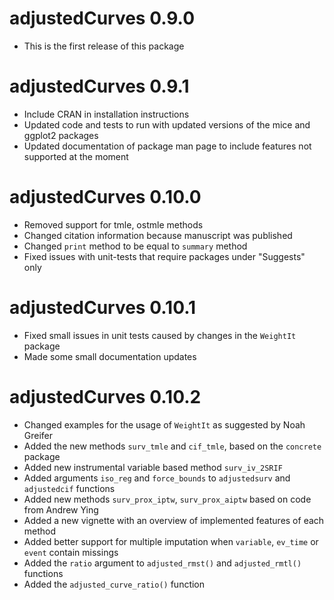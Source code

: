 # adjustedCurves 0.9.0

* This is the first release of this package

# adjustedCurves 0.9.1

* Include CRAN in installation instructions
* Updated code and tests to run with updated versions of the mice and ggplot2 packages
* Updated documentation of package man page to include features not supported at the moment

# adjustedCurves 0.10.0

* Removed support for tmle, ostmle methods
* Changed citation information because manuscript was published
* Changed `print` method to be equal to `summary` method
* Fixed issues with unit-tests that require packages under "Suggests" only

# adjustedCurves 0.10.1

* Fixed small issues in unit tests caused by changes in the `WeightIt` package
* Made some small documentation updates

# adjustedCurves 0.10.2

* Changed examples for the usage of `WeightIt` as suggested by Noah Greifer
* Added the new methods `surv_tmle` and `cif_tmle`, based on the `concrete` package
* Added new instrumental variable based method `surv_iv_2SRIF`
* Added arguments `iso_reg` and `force_bounds` to `adjustedsurv` and `adjustedcif` functions
* Added new methods `surv_prox_iptw`, `surv_prox_aiptw` based on code from Andrew Ying
* Added a new vignette with an overview of implemented features of each method
* Added better support for multiple imputation when `variable`, `ev_time` or `event` contain missings
* Added the `ratio` argument to `adjusted_rmst()` and `adjusted_rmtl()` functions
* Added the `adjusted_curve_ratio()` function
